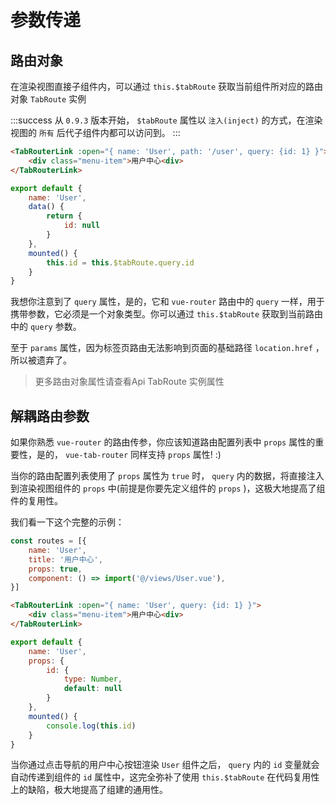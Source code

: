 # 参数传递

## 路由对象

在渲染视图直接子组件内，可以通过 `this.$tabRoute` 获取当前组件所对应的路由对象 `TabRoute` 实例

:::success
从 `0.9.3` 版本开始， `$tabRoute` 属性以 `注入(inject)` 的方式，在渲染视图的 `所有` 后代子组件内都可以访问到。
:::

```html
<TabRouterLink :open="{ name: 'User', path: '/user', query: {id: 1} }">
    <div class="menu-item">用户中心<div>
</TabRouterLink>
```

```javascript
export default {
    name: 'User',
    data() {
        return {
            id: null
        }
    },
    mounted() {
        this.id = this.$tabRoute.query.id
    }
}
```

我想你注意到了 `query` 属性，是的，它和 `vue-router` 路由中的 `query` 一样，用于携带参数，它必须是一个对象类型。你可以通过 `this.$tabRoute` 获取到当前路由中的 `query` 参数。

至于 `params` 属性，因为标签页路由无法影响到页面的基础路径 `location.href` ，所以被遗弃了。

> 更多路由对象属性请查看<TabRouterLink open="/api/TabRoute">Api TabRoute 实例属性</TabRouterLink>

## 解耦路由参数

如果你熟悉 `vue-router` 的路由传参，你应该知道路由配置列表中 `props` 属性的重要性，是的， `vue-tab-router` 同样支持 `props` 属性! :)

当你的路由配置列表使用了 `props` 属性为 `true` 时， `query` 内的数据，将直接注入到渲染视图组件的 `props` 中(前提是你要先定义组件的 `props` )，这极大地提高了组件的复用性。

我们看一下这个完整的示例：

```javascript
const routes = [{
    name: 'User',
    title: '用户中心',
    props: true,
    component: () => import('@/views/User.vue'),
}]
```

```html
<TabRouterLink :open="{ name: 'User', query: {id: 1} }">
    <div class="menu-item">用户中心<div>
</TabRouterLink>
```

```javascript
export default {
    name: 'User',
    props: {
        id: {
            type: Number,
            default: null
        }
    },
    mounted() {
        console.log(this.id)
    }
}
```

当你通过点击导航的用户中心按钮渲染 `User` 组件之后， `query` 内的 `id` 变量就会自动传递到组件的 `id` 属性中，这完全弥补了使用 `this.$tabRoute` 在代码复用性上的缺陷，极大地提高了组建的通用性。
